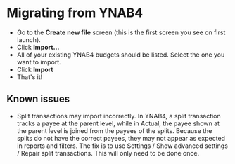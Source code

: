 # Migrating from YNAB4

- Go to the **Create new file** screen (this is the first screen you see on first launch).
- Click **Import…**
- All of your existing YNAB4 budgets should be listed. Select the one you want to import.
- Click **Import**
- That's it!

## Known issues
- Split transactions may import incorrectly. In YNAB4, a split transaction tracks a payee at the parent level, while in Actual, the payee shown at the parent level is joined from the payees of the splits. Because the splits do not have the correct payees, they may not appear as expected in reports and filters. The fix is to use Settings / Show advanced settings / Repair split transactions. This will only need to be done once.
